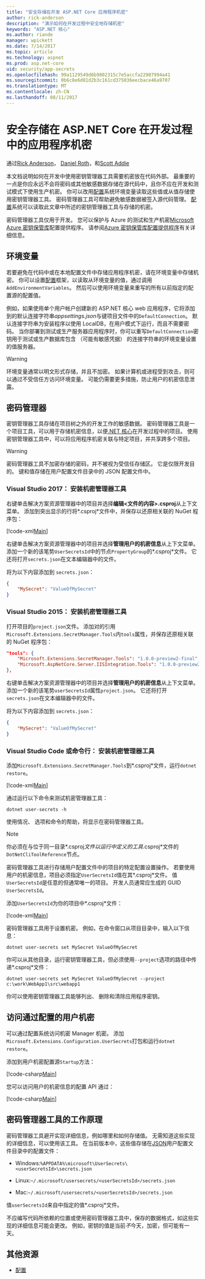 ```yaml
---
title: "安全存储在开发 ASP.NET Core 应用程序机密"
author: rick-anderson
description: "演示如何在开发过程中安全地存储机密"
keywords: "ASP.NET 核心"
ms.author: riande
manager: wpickett
ms.date: 7/14/2017
ms.topic: article
ms.technology: aspnet
ms.prod: asp.net-core
uid: security/app-secrets
ms.openlocfilehash: 99a1129549d6b9802315c7e5accfa22907994a41
ms.sourcegitcommit: 0b6c8e6d81d2b3c161cd375036eecbace46a9707
ms.translationtype: MT
ms.contentlocale: zh-CN
ms.lasthandoff: 08/11/2017
---
```

# <a name="safe-storage-of-app-secrets-during-development-in-aspnet-core"></a>安全存储在 ASP.NET Core 在开发过程中的应用程序机密

<a name=security-app-secrets></a>

通过[Rick Anderson](https://twitter.com/RickAndMSFT)， [Daniel Roth](https://github.com/danroth27)，和[Scott Addie](https://scottaddie.com) 

本文档说明如何在开发中使用密钥管理器工具需要机密放在代码外部。 最重要的一点是你应永远不会将密码或其他敏感数据存储在源代码中，且你不应在开发和测试模式下使用生产机密。 你可以改用[配置](../fundamentals/configuration.md)系统环境变量读取这些值或从值存储使用密钥管理器工具。 密码管理器工具可帮助避免敏感数据被签入源代码管理。 [配置](../fundamentals/configuration.md)系统可以读取此文章中所述的密钥管理器工具与存储的机密。

密码管理器工具仅用于开发。 您可以保护与 Azure 的测试和生产机密[Microsoft Azure 密钥保管库](https://azure.microsoft.com/services/key-vault/)配置提供程序。 请参阅[Azure 密钥保管库配置提供程序](https://docs.microsoft.com/aspnet/core/security/key-vault-configuration)有关详细信息。

## <a name="environment-variables"></a>环境变量

若要避免在代码中或在本地配置文件中存储应用程序机密，请在环境变量中存储机密。 你可以设置[配置](../fundamentals/configuration.md)框架，以读取从环境变量的值，通过调用`AddEnvironmentVariables`。 然后可以使用环境变量来重写的所有以前指定的配置源的配置值。

例如，如果使用单个用户帐户创建新的 ASP.NET 核心 web 应用程序，它将添加到的默认连接字符串*appsettings.json*与键项目文件中的`DefaultConnection`。 默认连接字符串为安装程序以使用 LocalDB，在用户模式下运行，而且不需要密码。 当你部署到测试或生产服务器应用程序时，你可以重写`DefaultConnection`密钥用于测试或生产数据库包含 （可能有敏感凭据） 的连接字符串的环境变量设置的值服务器。

>[!WARNING]
> 环境变量通常以明文形式存储，并且不加密。 如果计算机或进程受到攻击，则可以通过不受信任方访问环境变量。 可能仍需要更多措施，防止用户的机密信息泄露。

## <a name="secret-manager"></a>密码管理器

密钥管理器工具存储在项目树之外的开发工作的敏感数据。 密码管理器工具是一个项目工具，可以用于存储机密信息，以便[.NET 核心](https://microsoft.com/net/core)在开发过程中的项目。 使用密钥管理器工具中，可以将应用程序机密关联与特定项目，并共享跨多个项目。

>[!WARNING]
> 密码管理器工具不加密存储的密码，并不被视为受信任存储区。 它是仅限开发目的。 键和值存储在用户配置文件目录中的 JSON 配置文件中。

### <a name="visual-studio-2017-installing-the-secret-manager-tool"></a>Visual Studio 2017： 安装机密管理器工具

右键单击解决方案资源管理器中的项目并选择**编辑\<文件的内容\>.csproj**从上下文菜单。 添加到突出显示的行将*.csproj*文件中，并保存以还原相关联的 NuGet 程序包：

[!code-xml[Main](app-secrets/sample/UserSecrets/UserSecrets.csproj?highlight=21)]

右键单击解决方案资源管理器中的项目并选择**管理用户的机密信息**从上下文菜单。 添加一个新的该笔势`UserSecretsId`中的节点`PropertyGroup`的*.csproj*文件。 它还将打开`secrets.json`在文本编辑器中的文件。

将为以下内容添加到 `secrets.json`：

```json
{
    "MySecret": "ValueOfMySecret"
}
```

### <a name="visual-studio-2015-installing-the-secret-manager-tool"></a>Visual Studio 2015： 安装机密管理器工具

打开项目的`project.json`文件。 添加对的引用`Microsoft.Extensions.SecretManager.Tools`内`tools`属性，并保存还原相关联的 NuGet 程序包：

```json
"tools": {
    "Microsoft.Extensions.SecretManager.Tools": "1.0.0-preview2-final",
    "Microsoft.AspNetCore.Server.IISIntegration.Tools": "1.0.0-preview2-final"
},
```

右键单击解决方案资源管理器中的项目并选择**管理用户的机密信息**从上下文菜单。 添加一个新的该笔势`userSecretsId`属性`project.json`。 它还将打开`secrets.json`在文本编辑器中的文件。

将为以下内容添加到 `secrets.json`：

```json
{
    "MySecret": "ValueOfMySecret"
}
```

### <a name="visual-studio-code-or-command-line-installing-the-secret-manager-tool"></a>Visual Studio Code 或命令行： 安装机密管理器工具

添加`Microsoft.Extensions.SecretManager.Tools`到*.csproj*文件，运行`dotnet restore`。

[!code-xml[Main](app-secrets/sample/UserSecrets/UserSecrets.csproj?highlight=21)]

通过运行以下命令来测试机密管理器工具：

```console
dotnet user-secrets -h
```

使用情况、 选项和命令的帮助，将显示在密码管理器工具。

> [!NOTE]
> 你必须在与位于同一目录*.csproj*文件以运行中定义的工具*.csproj*文件的`DotNetCliToolReference`节点。

密码管理器工具进行存储用户配置文件中的项目的特定配置设置操作。 若要使用用户的机密信息，项目必须指定`UserSecretsId`值在其*.csproj*文件。 值`UserSecretsId`是任意的但通常唯一的项目。 开发人员通常应生成的 GUID `UserSecretsId`。

添加`UserSecretsId`为你的项目中*.csproj*文件：

[!code-xml[Main](app-secrets/sample/UserSecrets/UserSecrets.csproj?range=7-9&highlight=2)]

密码管理器工具用于设置机密。 例如，在命令窗口从项目目录中，输入以下信息：

```console
dotnet user-secrets set MySecret ValueOfMySecret
```

你可以从其他目录，运行密钥管理器工具，但必须使用`--project`选项的路径中传递*.csproj*文件：
 
```console
dotnet user-secrets set MySecret ValueOfMySecret --project c:\work\WebApp1\src\webapp1
```

你可以使用密钥管理器工具能够列出、 删除和清除应用程序密钥。

## <a name="accessing-user-secrets-via-configuration"></a>访问通过配置的用户机密

可以通过配置系统访问机密 Manager 机密。 添加`Microsoft.Extensions.Configuration.UserSecrets`打包和运行`dotnet restore`。

添加到用户机密配置源`Startup`方法：

[!code-csharp[Main](app-secrets/sample/UserSecrets/Startup.cs?highlight=16-19)]

您可以访问用户的机密信息的配置 API 通过：

[!code-csharp[Main](app-secrets/sample/UserSecrets/Startup.cs?highlight=26-29)]

## <a name="how-the-secret-manager-tool-works"></a>密码管理器工具的工作原理

密码管理器工具避开实现详细信息，例如哪里和如何存储值。 无需知道这些实现的详细信息，可以使用该工具。 在当前版本中，这些值存储在[JSON](http://json.org/)用户配置文件目录中的配置文件：

* Windows:`%APPDATA%\microsoft\UserSecrets\<userSecretsId>\secrets.json`

* Linux:`~/.microsoft/usersecrets/<userSecretsId>/secrets.json`

* Mac:`~/.microsoft/usersecrets/<userSecretsId>/secrets.json`

值`userSecretsId`来自中指定的值*.csproj*文件。

不应编写代码所依赖的位置或使用密码管理器工具中，保存的数据格式，如这些实现的详细信息可能会更改。 例如，密钥的值是当前*不*今天，加密，但可能有一天。

## <a name="additional-resources"></a>其他资源

* [配置](../fundamentals/configuration.md)
